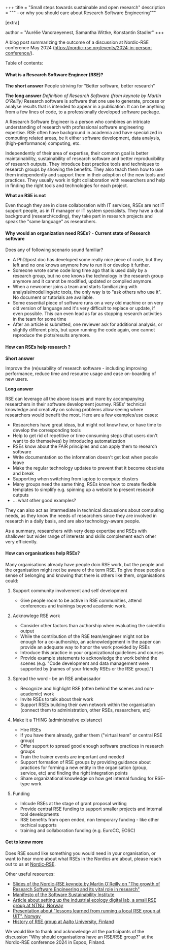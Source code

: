 +++
title = "Small steps towards sustainable and open research"
description = """ - or why you should care about Research Software Engineering"""

[extra]

author = "Aurélie Vancraeyenest, Samantha Wittke, Konstantin Stadler"
+++


A blog post summarizing the outcome of a discussion at Nordic-RSE conference May 2024 (<https://nordic-rse.org/events/2024-in-person-conference/>).

Table of contents:
<!-- toc -->

#### What is a Research Software Engineer (RSE)?

**The short answer** 
People striving for "Better software, better research" 

**The long answer**
*Definition of Research Software (from keynote by Martin O'Reilly)*
Research software is software that one use to generate, process or analyse results that is intended to appear in a publication. It can be anything from a few lines of code, to a professionally developed software package.

A Research Software Engineer is a person who combines an intricate understanding of research with professional software engineering expertise. RSE often have background in academia and have specialized in computing related areas, be it either software development, data analysis, (high-performance) computing, etc.

Independently of their area of expertise, their common goal is better maintainability, sustainability of research software and better reproducibility of research outputs. They introduce best practice tools and techniques to research groups by showing the benefits. They also teach them how to use them independently and support them in their adoption of the new tools and practices.
They usually work in tight collaboration with researchers and help in finding the right tools and technologies for each project.

**What an RSE is not**

Even though they are in close collaboration with IT services, RSEs are not IT support people, as in IT manager or IT system specialists. They have a dual background (research/coding), they take part in research projects and speak the "same language" as researchers. 


#### Why would an organization need RSEs? - Current state of Research software 

Does any of following scenario sound familiar? 

* A PhD/post doc has developed some really nice piece of code, but they left and no one knows anymore how to run it or develop it further. 
* Someone wrote some code long time ago that is used daily by a research group, but no one knows the technology in the research group anymore and it cannot be modified, updated or compiled anymore. 
* When a newcomer joins a team and starts familiarizing with analysis/modelling/etc tools, the only way is to "ask others who use it". No document or tutorials are available. 
* Some essential piece of software runs on a very old machine or on very old version of language and it's very difficult to replace or update, if even possible. This can even lead as far as stopping research activities in the team for some time 
* After an article is submitted, one reviewer ask for additional analysis, or slightly different plots, but upon running the code again, one cannot reproduce the plots/results anymore. 

#### How can RSEs help research ? 

**Short answer**

Improve the (re)usability of research software - including improving performance, reduce time and resource usage and ease on-boarding of new users.

**Long answer**

RSE can leverage all the above issues and more by accompanying researchers in their software development journey. RSEs' technical knowledge and creativity on solving problems allow seeing where researchers would benefit the most. Here are a few examples/use cases: 

* Researchers have great ideas, but might not know how, or have time to develop the corresponding tools 
* Help to get rid of repetitive or time consuming steps (that users don't want to do themselves) by introducing automatization 
* RSEs know about the FAIR principles and can apply them to research software
* Write documentation so the information doesn't get lost when people leave
* Make the regular technology updates to prevent that it become obsolete and break
* Supporting when switching from laptop to compute clusters 
* Many groups need the same thing, RSEs know how to create flexible templates to simplify e.g. spinning up a website to present research outputs
* … what other good examples? 

They can also act as intermediate in technical discussions about computing needs, as they know the needs of researchers since they are involved in research in a daily basis, and are also technology-aware people. 

As a summary, researchers with very deep expertise and RSEs with shallower but wider range of interests and skills complement each other very efficiently. 

#### How can organisations help RSEs?

Many organisations already have people doin RSE work, but the people and the organisation might not be aware of the term RSE. To give those people a sense of belonging and knowing that there is others like them, organisations could:

1) Support community involvement and self development
    - Give people room to be active in RSE communities, attend conferences and trainings beyond academic work.

2) Acknowlege RSE work
    - Consider other factors than authorship when evaluating the scientific output
    - While the contribution of the RSE team/engineer might not be enough for a co-authorship, an acknowledgement in the paper can provide an adequate way to honor the work provided by RSEs
    - Introduce this practice in your organizational guidelines and courses
    - Provide example statements to acknowledge the work behind the scenes (e.g. "Code development and data management were supported by [names of your friendly RSEs or the RSE group].")
 
3) Spread the word - be an RSE ambassador
    - Recognize and highlight RSE (often behind the scenes and non-academic) work
    - Invite RSEs to talk about their work
    - Support RSEs building their own network within the organisation (connect them to administration, other RSEs, researchers, etc)

4) Make it a THING (administrative existance)
    - Hire RSEs
    - If you have them already, gather them ("virtual team" or central RSE group)
    - Offer support to spread good enough software practices in research groups
    - Train the trainer events are important and needed 
    - Support formation of RSE groups by providing guidance about practices for forming a new entity in the organisation (group, service, etc) and finding the right integration points
    - Share organizational knowledge on how get internal funding for RSE-type work
    
5) Funding
    - Inlcude RSEs at the stage of grant proposal writing
    - Provide central RSE funding to support smaller projects and internal tool developments 
    - RSE benefits from open ended, non temporary funding - like other techical supports
    - training and collaboration funding (e.g. EuroCC, EOSC)


#### Get to know more

Does RSE sound like something you would need in your organisation, or want to hear more about what RSEs in the Nordics are about, please reach out to us at [Nordic-RSE](https://nordic-rse.org/).

Other useful resources: 
- [Slides of the Nordic-RSE keynote by Martin O'Reilly on "The growth of Research Software Engineering and its vital role in research"](https://zenodo.org/doi/10.5281/zenodo.11399991)
- [Manifesto of the Software Sustainability Institute](https://www.software.ac.uk/about-us/manifesto)
- [Article about setting up the industrial ecology digital lab, a small RSE group at NTNU, Norway](https://zenodo.org/records/997904)
- [Presentation about "lessons learned from running a local RSE group at UiT", Norway](https://cicero.xyz/v3/remark/0.14.0/github.com/uit-no/rse-presentations/main/rse-lessons-learned.md/#1)
- [History of RSE group at Aalto University, Finland](https://scicomp.aalto.fi/rse/history/)

We would like to thank and acknowledge all the participants of the discussion "Why should organisations have an RSE/RSE group?" at the Nordic-RSE conference 2024 in Espoo, Finland.
